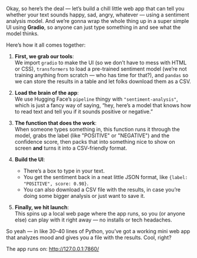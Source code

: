 Okay, so here’s the deal — let’s build a chill little web app that can tell you whether your text sounds happy, sad, angry, whatever — using a sentiment analysis model. And we’re gonna wrap the whole thing up in a super simple UI using **Gradio**, so anyone can just type something in and see what the model thinks.

Here’s how it all comes together:

1. **First, we grab our tools**:  
   We import `gradio` to make the UI (so we don’t have to mess with HTML or CSS), `transformers` to load a pre-trained sentiment model (we’re not training anything from scratch — who has time for that?), and `pandas` so we can store the results in a table and let folks download them as a CSV.

2. **Load the brain of the app**:  
   We use Hugging Face’s `pipeline` thingy with `"sentiment-analysis"`, which is just a fancy way of saying, “hey, here’s a model that knows how to read text and tell you if it sounds positive or negative.”

3. **The function that does the work**:  
   When someone types something in, this function runs it through the model, grabs the label (like "POSITIVE" or "NEGATIVE") and the confidence score, then packs that into something nice to show on screen **and** turns it into a CSV-friendly format.

4. **Build the UI**:

   * There’s a box to type in your text.
   * You get the sentiment back in a neat little JSON format, like `{label: "POSITIVE", score: 0.98}`.
   * You can also download a CSV file with the results, in case you’re doing some bigger analysis or just want to save it.

5. **Finally, we hit launch**:  
   This spins up a local web page where the app runs, so you (or anyone else) can play with it right away — no installs or tech headaches.

So yeah — in like 30–40 lines of Python, you’ve got a working mini web app that analyzes mood and gives you a file with the results. Cool, right?

The app runs on: http://127.0.0.1:7860/

<br>

